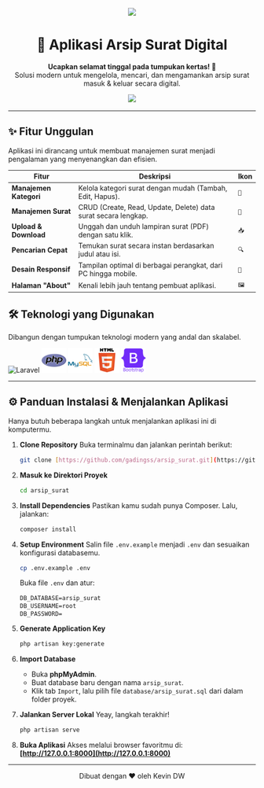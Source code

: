 <p align="center">
  <img src="https://raw.githubusercontent.com/laravel/art/master/logo-lockup/5%20SVG/2%20CMYK/1%20Full%20Color/laravel-logolockup-cmyk-red.svg" width="400">
</p>

<h1 align="center">📂 Aplikasi Arsip Surat Digital</h1>

<p align="center">
  <strong>Ucapkan selamat tinggal pada tumpukan kertas! 🚀</strong><br>
  Solusi modern untuk mengelola, mencari, dan mengamankan arsip surat masuk & keluar secara digital.
</p>

<p align="center">
  <img src="https://media.giphy.com/media/v1.Y2lkPTc5MGI3NjExd2hjcHhxOGx2aHZlenVwMjh2eTFnY21vNXJ5MXN0bGJzZzU1bmk5aSZlcD12aV9pbnRlcm5hbF9naWZfYnlfaWQmY3Q9Zw/L1R1tvI9svkAZj9i0g/giphy.gif" width="600">
</p>

---

## ✨ Fitur Unggulan

Aplikasi ini dirancang untuk membuat manajemen surat menjadi pengalaman yang menyenangkan dan efisien.

| Fitur                   | Deskripsi                                                    | Ikon      |
| ----------------------- | ------------------------------------------------------------ | --------- |
| **Manajemen Kategori** | Kelola kategori surat dengan mudah (Tambah, Edit, Hapus).    | `📑`      |
| **Manajemen Surat** | CRUD (Create, Read, Update, Delete) data surat secara lengkap. | `📂`      |
| **Upload & Download** | Unggah dan unduh lampiran surat (PDF) dengan satu klik.      | `📥`      |
| **Pencarian Cepat** | Temukan surat secara instan berdasarkan judul atau isi.      | `🔍`      |
| **Desain Responsif** | Tampilan optimal di berbagai perangkat, dari PC hingga mobile. | `📱`      |
| **Halaman "About"** | Kenali lebih jauh tentang pembuat aplikasi.                  | `🖼️`      |

## 🛠️ Teknologi yang Digunakan

Dibangun dengan tumpukan teknologi modern yang andal dan skalabel.

<p align="left">
  <img src="https://upload.wikimedia.org/wikipedia/commons/9/9a/Laravel.svg" alt="Laravel" width="50" height="50"/>
  <img src="https://raw.githubusercontent.com/devicons/devicon/master/icons/php/php-original.svg" alt="PHP" width="50" height="50"/>
  <img src="https://raw.githubusercontent.com/devicons/devicon/master/icons/mysql/mysql-original-wordmark.svg" alt="MySQL" width="50" height="50"/>
  <img src="https://raw.githubusercontent.com/devicons/devicon/master/icons/html5/html5-original-wordmark.svg" alt="HTML5" width="50" height="50"/>
  <img src="https://raw.githubusercontent.com/devicons/devicon/master/icons/bootstrap/bootstrap-plain-wordmark.svg" alt="Bootstrap" width="50" height="50"/>
</p>

---

## ⚙️ Panduan Instalasi & Menjalankan Aplikasi

Hanya butuh beberapa langkah untuk menjalankan aplikasi ini di komputermu.

1.  **Clone Repository**
    Buka terminalmu dan jalankan perintah berikut:
    ```bash
    git clone [https://github.com/gadingss/arsip_surat.git](https://github.com/gadingss/arsip_surat.git)
    ```

2.  **Masuk ke Direktori Proyek**
    ```bash
    cd arsip_surat
    ```

3.  **Install Dependencies**
    Pastikan kamu sudah punya Composer. Lalu, jalankan:
    ```bash
    composer install
    ```

4.  **Setup Environment**
    Salin file `.env.example` menjadi `.env` dan sesuaikan konfigurasi databasemu.
    ```bash
    cp .env.example .env
    ```
    Buka file `.env` dan atur:
    ```
    DB_DATABASE=arsip_surat
    DB_USERNAME=root
    DB_PASSWORD=
    ```

5.  **Generate Application Key**
    ```bash
    php artisan key:generate
    ```

6.  **Import Database**
    - Buka **phpMyAdmin**.
    - Buat database baru dengan nama `arsip_surat`.
    - Klik tab `Import`, lalu pilih file `database/arsip_surat.sql` dari dalam folder proyek.

7.  **Jalankan Server Lokal**
    Yeay, langkah terakhir!
    ```bash
    php artisan serve
    ```

8.  **Buka Aplikasi**
    Akses melalui browser favoritmu di: **[http://127.0.0.1:8000](http://127.0.0.1:8000)**

---

<p align="center">
  Dibuat dengan ❤️ oleh Kevin DW
</p>
